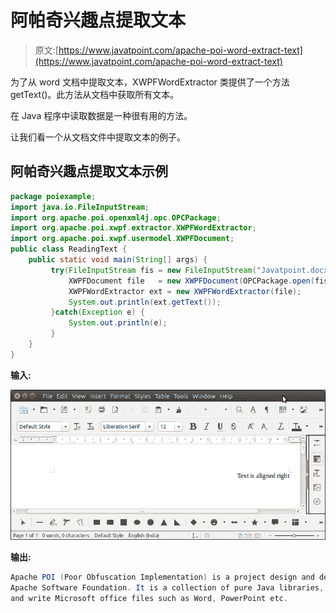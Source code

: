 # 阿帕奇兴趣点提取文本

> 原文:[https://www.javatpoint.com/apache-poi-word-extract-text](https://www.javatpoint.com/apache-poi-word-extract-text)

为了从 word 文档中提取文本，XWPFWordExtractor 类提供了一个方法 getText()。此方法从文档中获取所有文本。

在 Java 程序中读取数据是一种很有用的方法。

让我们看一个从文档文件中提取文本的例子。

## 阿帕奇兴趣点提取文本示例

```java
package poiexample;
import java.io.FileInputStream;
import org.apache.poi.openxml4j.opc.OPCPackage;
import org.apache.poi.xwpf.extractor.XWPFWordExtractor;
import org.apache.poi.xwpf.usermodel.XWPFDocument;
public class ReadingText {
	public static void main(String[] args) {
		 try(FileInputStream fis = new FileInputStream("Javatpoint.docx")) {
			 XWPFDocument file   = new XWPFDocument(OPCPackage.open(fis));
		     XWPFWordExtractor ext = new XWPFWordExtractor(file);
		     System.out.println(ext.getText());
		 }catch(Exception e) {
			 System.out.println(e);
		 }
	}
}

```

**输入:**

![Apache POI Extract Text](img/af3c2a618ef3bffe8c239f4c0c5c38a2.png)

**输出:**

```java
Apache POI (Poor Obfuscation Implementation) is a project design and developed by 
Apache Software Foundation. It is a collection of pure Java libraries, used to read
and write Microsoft office files such as Word, PowerPoint etc.

```